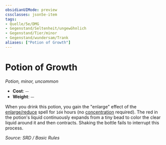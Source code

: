 ```yaml
---
obsidianUIMode: preview
cssclasses: json5e-item
tags:
- Quelle/5e/DMG
- Gegenstand/Seltenheit/ungewöhnlich
- Gegenstand/Tier/minor
- Gegenstand/wundersam/Trank
aliases: ["Potion of Growth"]
---
```

# Potion of Growth
*Potion, minor, uncommon*  

- **Cost**: ⏤
- **Weight**: ⏤

When you drink this potion, you gain the "enlarge" effect of the [enlarge/reduce](../Zauber/Vergrößern-Verkleinern.md) spell for `1d4` hours (no [concentration](rules/conditions.md#concentration) required). The red in the potion's liquid continuously expands from a tiny bead to color the clear liquid around it and then contracts. Shaking the bottle fails to interrupt this process.

*Source: SRD / Basic Rules*